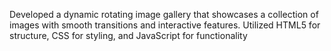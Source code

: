 Developed a dynamic rotating image gallery that showcases a collection of images with smooth transitions and interactive features. Utilized HTML5 for structure, CSS for
styling, and JavaScript for functionality
